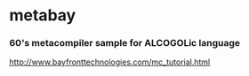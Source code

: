 # metabay
### 60's metacompiler sample for ALCOGOLic language

http://www.bayfronttechnologies.com/mc_tutorial.html

